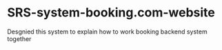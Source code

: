 # SRS-system-booking.com-website
Desgnied this system to explain how to work booking backend system  together
